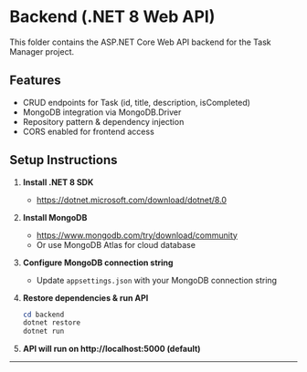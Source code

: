 # Backend (.NET 8 Web API)

This folder contains the ASP.NET Core Web API backend for the Task Manager project.

## Features

- CRUD endpoints for Task (id, title, description, isCompleted)
- MongoDB integration via MongoDB.Driver
- Repository pattern & dependency injection
- CORS enabled for frontend access

## Setup Instructions

1. **Install .NET 8 SDK**

   - https://dotnet.microsoft.com/download/dotnet/8.0

2. **Install MongoDB**

   - https://www.mongodb.com/try/download/community
   - Or use MongoDB Atlas for cloud database

3. **Configure MongoDB connection string**

   - Update `appsettings.json` with your MongoDB connection string

4. **Restore dependencies & run API**

   ```powershell
   cd backend
   dotnet restore
   dotnet run
   ```

5. **API will run on http://localhost:5000 (default)**

---
